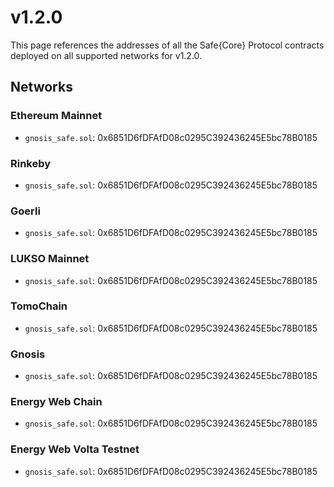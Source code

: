 # v1.2.0

This page references the addresses of all the Safe\{Core\} Protocol contracts deployed on all supported networks for v1.2.0.

## Networks

### Ethereum Mainnet

- `gnosis_safe.sol`: 0x6851D6fDFAfD08c0295C392436245E5bc78B0185


### Rinkeby

- `gnosis_safe.sol`: 0x6851D6fDFAfD08c0295C392436245E5bc78B0185


### Goerli

- `gnosis_safe.sol`: 0x6851D6fDFAfD08c0295C392436245E5bc78B0185


### LUKSO Mainnet

- `gnosis_safe.sol`: 0x6851D6fDFAfD08c0295C392436245E5bc78B0185


### TomoChain

- `gnosis_safe.sol`: 0x6851D6fDFAfD08c0295C392436245E5bc78B0185


### Gnosis

- `gnosis_safe.sol`: 0x6851D6fDFAfD08c0295C392436245E5bc78B0185


### Energy Web Chain

- `gnosis_safe.sol`: 0x6851D6fDFAfD08c0295C392436245E5bc78B0185


### Energy Web Volta Testnet

- `gnosis_safe.sol`: 0x6851D6fDFAfD08c0295C392436245E5bc78B0185


    